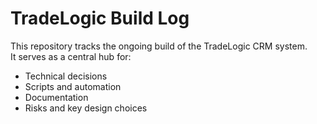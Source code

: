 # TradeLogic Build Log

This repository tracks the ongoing build of the TradeLogic CRM system.  
It serves as a central hub for:
- Technical decisions
- Scripts and automation
- Documentation
- Risks and key design choices

